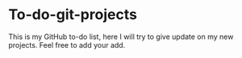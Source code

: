 # To-do-git-projects
This is my GitHub to-do list, here I will try to give update on my new projects. Feel free to add your add.
